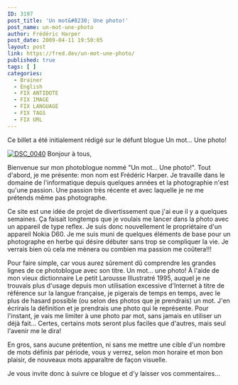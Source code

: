 ```yaml
---
ID: 3197
post_title: 'Un mot&#8230; Une photo!'
post_name: un-mot-une-photo
author: Frédéric Harper
post_date: 2009-04-11 19:50:05
layout: post
link: https://fred.dev/un-mot-une-photo/
published: true
tags: [ ]
categories:
  - Brainer
  - English
  - FIX ANTIDOTE
  - FIX IMAGE
  - FIX LANGUAGE
  - FIX TAGS
  - FIX URL
---
```

<div id="deadblog">
  Ce billet a été initialement rédigé sur le défunt blogue Un mot… Une photo!
</div>

<a class="flickr-image alignnone" title="DSC_0040" href="https://www.flickr.com/photos/fredericharper/3432303175/"><img src="http://fred.dev/wp-content/uploads/2009/04/3432303175_62e9d9ce90_o.png" alt="DSC_0040" /></a>
Bonjour à tous,

Bienvenue sur mon photoblogue nommé "Un mot... Une photo!". Tout d'abord, je me présente: mon nom est Frédéric Harper. Je travaille dans le domaine de l'informatique depuis quelques années et la photographie n'est qu'une passion. Une passion très récente et avec laquelle je ne me prétends même pas photographe.

Ce site est une idée de projet de divertissement que j'ai eue il y a quelques semaines. Ça faisait longtemps que je voulais me lancer dans la photo avec un appareil de type reflex. Je suis donc nouvellement le propriétaire d'un appareil Nokia D60. Je me suis muni de quelques éléments de base pour un photographe en herbe qui désire débuter sans trop se compliquer la vie. Je verrais bien où cela me mènera ou combien ma passion me coûtera!!!

Pour faire simple, car vous aurez sûrement dû comprendre les grandes lignes de ce photoblogue avec son titre. Un mot... une photo! À l'aide de mon vieux dictionnaire Le petit Larousse Illustratré 1995, auquel je ne trouvais plus d'usage depuis mon utilisation excessive d'Internet à titre de référence sur la langue française, je pigerais de temps en temps, avec le plus de hasard possible (ou selon des photos que je prendrais) un mot. J'en écrirais la définition et je prendrais une photo qui le représente. Pour l'instant, je vais me limiter à une photo par mot, sans jamais en utiliser un déjà fait... Certes, certains mots seront plus faciles que d'autres, mais seul l'avenir me le dira!

En gros, sans aucune prétention, ni sans me mettre une cible d'un nombre de mots définis par période, vous y verrez, selon mon horaire et mon bon plaisir, de nouveaux mots apparaître de façon visuelle.

Je vous invite donc à suivre ce blogue et d'y laisser vos commentaires...
